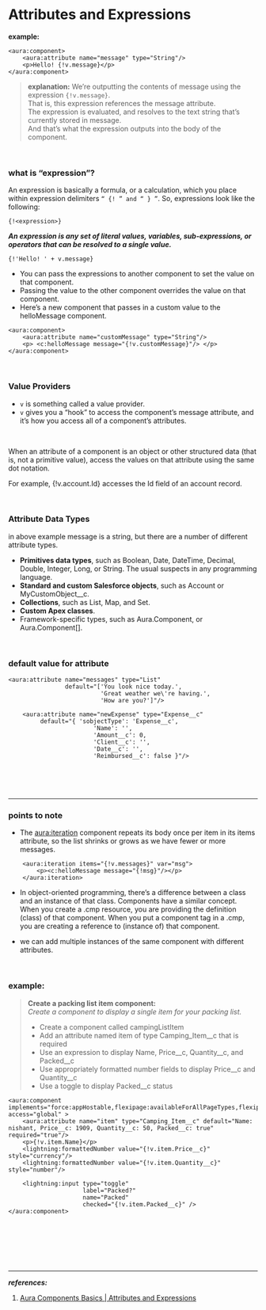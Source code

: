# Attributes and Expressions

<b>example:</b>

```aura
<aura:component>
    <aura:attribute name="message" type="String"/>
    <p>Hello! {!v.message}</p>
</aura:component>
```


><b>explanation:</b> We’re outputting the contents of message using the expression ``{!v.message}``. 
> <br/> That is, this expression references the message attribute. 
> <br/> The expression is evaluated, and resolves to the text string that’s currently stored in message. 
> <br/> And that’s what the expression outputs into the body of the component.



<br/>


### what is “expression”?
An expression is basically a formula, or a calculation, which you place within expression delimiters ``“ {! ” and “ } ”``. So, expressions look like the following:
```
{!<expression>}
```

<b><em>An expression is any set of literal values, variables, sub-expressions, or operators that can be resolved to a single value.</em></b>
```
{!'Hello! ' + v.message}
```

- You can pass the expressions to another component to set the value on that component. 
- Passing the value to the other component overrides the value on that component.
- Here’s a new component that passes in a custom value to the helloMessage component. 

```
<aura:component>
    <aura:attribute name="customMessage" type="String"/>
    <p> <c:helloMessage message="{!v.customMessage}"/> </p>
</aura:component>
```


<br/>


### Value Providers
- ``v`` is something called a value provider.
- ``v`` gives you a “hook” to access the component’s message attribute, and it’s how you access all of a component’s attributes.

<br/>

When an attribute of a component is an object or other structured data (that is, not a primitive value), access the values on that attribute using the same dot notation. 

For example, {!v.account.Id} accesses the Id field of an account record. 


<br/>


### Attribute Data Types
in above example message is a string, but there are a number of different attribute types.

- <b>Primitives data types</b>, such as Boolean, Date, DateTime, Decimal, Double, Integer, Long, or String. The usual suspects in any programming language.
- <b>Standard and custom Salesforce objects</b>, such as Account or MyCustomObject__c.
- <b>Collections</b>, such as List, Map, and Set.
- <b>Custom Apex classes</b>.
- Framework-specific types, such as Aura.Component, or Aura.Component[].



<br/>


### default value for attribute
```
<aura:attribute name="messages" type="List"
                default="['You look nice today.',
                          'Great weather we\'re having.',
                          'How are you?']"/>
```

```
    <aura:attribute name="newExpense" type="Expense__c"
         default="{ 'sobjectType': 'Expense__c',
                        'Name': '',
                        'Amount__c': 0,
                        'Client__c': '',
                        'Date__c': '',
                        'Reimbursed__c': false }"/>
```


<br/>


<br/>


<br/>


---

### points to note


- The <aura:iteration> component repeats its body once per item in its items attribute, so the list shrinks or grows as we have fewer or more messages.
```
    <aura:iteration items="{!v.messages}" var="msg">
        <p><c:helloMessage message="{!msg}"/></p>
    </aura:iteration>
```

- In object-oriented programming, there’s a difference between a class and an instance of that class. Components have a similar concept. When you create a .cmp resource, you are providing the definition (class) of that component. When you put a component tag in a .cmp, you are creating a reference to (instance of) that component.

- we can add multiple instances of the same component with different attributes. 


<br/>


### example:

> <b>Create a packing list item component:</b>
> <br/><em>Create a component to display a single item for your packing list.</em>
> - Create a component called campingListItem
> - Add an attribute named item of type Camping_Item__c that is required
> - Use an expression to display Name, Price__c, Quantity__c, and Packed__c
> - Use appropriately formatted number fields to display Price__c and Quantity__c
> - Use a toggle to display Packed__c status

```
<aura:component implements="force:appHostable,flexipage:availableForAllPageTypes,flexipage:availableForRecordHome,force:hasRecordId,force:lightningQuickAction" access="global" >
    <aura:attribute name="item" type="Camping_Item__c" default="Name: nishant, Price__c: 1909, Quantity__c: 50, Packed__c: true" required="true"/>
    <p>{!v.item.Name}</p>
    <lightning:formattedNumber value="{!v.item.Price__c}" style="currency"/>
    <lightning:formattedNumber value="{!v.item.Quantity__c}" style="number"/>
    
    <lightning:input type="toggle"
                     label="Packed?"
                     name="Packed"
                     checked="{!v.item.Packed__c}" />
</aura:component>
```







<br/>
  
  
<br/>
  
  
<br/>


<br/>
  
  
<br/>


---

***references:***

1. [ Aura Components Basics | Attributes and Expressions](https://trailhead.salesforce.com/content/learn/modules/lex_dev_lc_basics/lex_dev_lc_basics_attributes_expressions)



